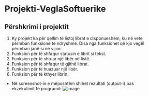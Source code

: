 # Projekti-VeglaSoftuerike
## Përshkrimi i projektit
1. Ky projekt ka për qëllim të listoj librat e disponueshëm, ku në vete përmban funksione të ndryshme. Disa nga funksionet që kjo vegël përmban janë si në vijim:
2. Funksion për të shfaqur statusin e librit si tekst.
3. Funksion për të shtuar një libër në listë.
4. Funksion për të shfaqur të gjithë librat.
5. Funksion për të huazuar një libër.
6. Funksion për të kthyer librin.
- Në screenshot-in e mëposhtëm shihet rezultati (output-i) pas ekzekutimit të programit:
![image](https://github.com/user-attachments/assets/0a85d54b-4f01-4566-8f49-c33fd6ab77f6)
